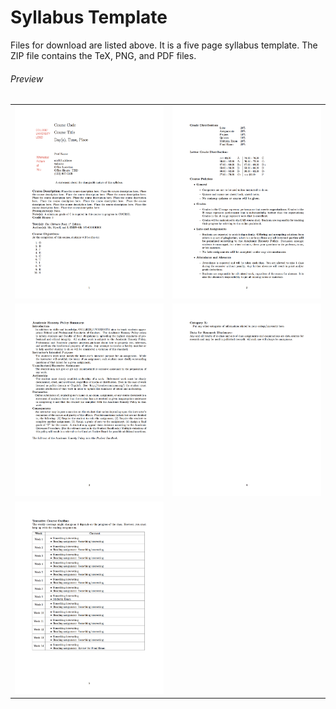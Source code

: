 # Syllabus Template

Files for download are listed above. It is a five page syllabus template. The ZIP file contains the TeX, PNG, and PDF files.

###### Preview
<table>
<tr>
<td><img src = "pics/syllabus_template_p1.png" alt = "Syllabus Template" width="420" border="0" hspace="0" vspace="0"></td>
<td><img src = "pics/syllabus_template_p2.png" alt = "Syllabus Template" width="420" border="0" hspace="0" vspace="0"></td>
</tr>
<tr>
<td><img src = "pics/syllabus_template_p3.png" alt = "Syllabus Template" width="420" border="0" hspace="0" vspace="0"></td>
<td><img src = "pics/syllabus_template_p4.png" alt = "Syllabus Template" width="420" border="0" hspace="0" vspace="0"></td>
</tr>
<tr>
<td><img src = "pics/syllabus_template_p5.png" alt = "Syllabus Template" width="420" border="0" hspace="0" vspace="0"></td>
</td></tr></table>
